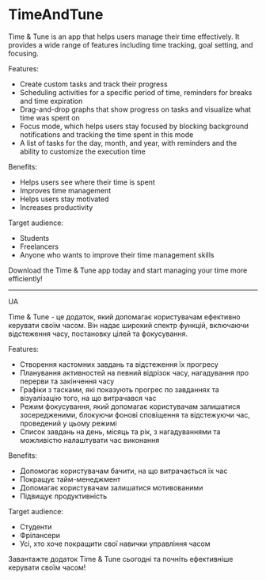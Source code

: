 # TimeAndTune

Time & Tune is an app that helps users manage their time effectively. It provides a wide range of features including time tracking, goal setting, and focusing.

Features:

* Create custom tasks and track their progress
* Scheduling activities for a specific period of time, reminders for breaks and time expiration
* Drag-and-drop graphs that show progress on tasks and visualize what time was spent on
* Focus mode, which helps users stay focused by blocking background notifications and tracking the time spent in this mode
* A list of tasks for the day, month, and year, with reminders and the ability to customize the execution time

Benefits:

* Helps users see where their time is spent
* Improves time management
* Helps users stay motivated
* Increases productivity

Target audience:

* Students
* Freelancers
* Anyone who wants to improve their time management skills

Download the Time & Tune app today and start managing your time more efficiently!

-------------------------------------------------------------------------------------------------------------------------------------------------------------
UA

Time & Tune - це додаток, який допомагає користувачам ефективно керувати своїм часом. Він надає широкий спектр функцій, включаючи відстеження часу, постановку цілей та фокусування.

Features:

* Створення кастомних завдань та відстеження їх прогресу
* Планування активностей на певний відрізок часу, нагадування про перерви та закінчення часу
* Графіки з тасками, які показують прогрес по завданнях та візуалізацію того, на що витрачався час
* Режим фокусування, який допомагає користувачам залишатися зосередженими, блокуючи фонові сповіщення та відстежуючи час, проведений у цьому режимі
* Список завдань на день, місяць та рік, з нагадуваннями та можливістю налаштувати час виконання

Benefits:

* Допомогає користувачам бачити, на що витрачається їх час
* Покращує тайм-менеджмент
* Допомагає користувачам залишатися мотивованими
* Підвищує продуктивність

Target audience:

* Студенти
* Фрілансери
* Усі, хто хоче покращити свої навички управління часом

Завантажте додаток Time & Tune сьогодні та почніть ефективніше керувати своїм часом!
